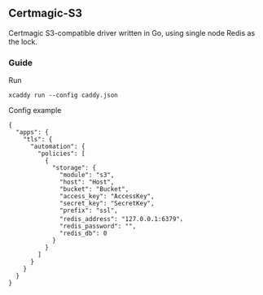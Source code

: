 ## Certmagic-S3

Certmagic S3-compatible driver written in Go, using single node Redis as the lock.

### Guide

Run

    xcaddy run --config caddy.json
    
Config example

    {
      "apps": {
        "tls": {
          "automation": {
            "policies": [
              {
                "storage": {
                  "module": "s3",
                  "host": "Host",
                  "bucket": "Bucket",
                  "access_key": "AccessKey",
                  "secret_key": "SecretKey",
                  "prefix": "ssl",
                  "redis_address": "127.0.0.1:6379"，
                  "redis_password": "",
                  "redis_db": 0
                }
              }
            ]
          }
        }
      }
    }
